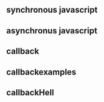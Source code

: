
## synchronous javascript
## asynchronus javascript
## callback
## callbackexamples
## callbackHell

